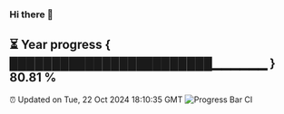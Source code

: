 ### Hi there 👋
⏳ Year progress { ████████████████████████▁▁▁▁▁▁ } 80.81 %
---
⏰ Updated on Tue, 22 Oct 2024 18:10:35 GMT
![Progress Bar CI](https://github.com/Moyi321/Moyi321/workflows/Progress%20Bar%20CI/badge.svg)
